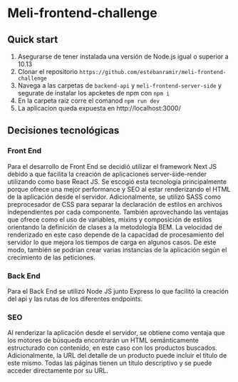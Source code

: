 # Meli-frontend-challenge

## Quick start

1.  Asegurarse de tener instalada una versión de Node.js igual o superior a 10.13
2.  Clonar el repositorio `https://github.com/estebanramir/meli-frontend-challenge`
3.  Navega a las carpetas de `backend-api` y `meli-frontend-server-side` y segurate de instalar los apcketes de npm con `npm i`
4. En la carpeta raiz corre el comanod `npm run dev`
5.  La aplicacion queda expuesta en http://localhost:3000/

## Decisiones tecnológicas

### Front End

Para el desarrollo de Front End se decidió utilizar el framework Next JS debido a que facilita la creación de aplicaciones server-side-render utilizando como base React JS. Se escogió esta tecnología principalmente porque ofrece una mejor performance y SEO al estar renderizando el HTML de la aplicación desde el servidor. Adicionalmente, se utilizó SASS como preprocesador de CSS para separar la declaración de estilos en archivos independientes por cada componente. También aprovechando las ventajas que ofrece como el uso de variables, mixins y composición de estilos orientando la definición de clases a la metodología BEM.
La velocidad de renderizado en este caso depende de la capacidad de procesamiento del servidor lo que mejora los tiempos de carga en algunos casos. De este modo, también se podrían crear varias instancias de la aplicación según el crecimiento de las peticiones.

### Back End

Para el Back End se utilizó Node JS junto Express lo que facilitó la creación del api y las rutas de los diferentes endpoints.

### SEO

Al renderizar la aplicación desde el servidor, se obtiene como ventaja que los motores de búsqueda encontrarán un HTML semánticamente estructurado con contenido, en este caso con los productos buscados. Adicionalmente, la URL del detalle de un producto puede incluir el título de este mismo. Todas las páginas tienen un título descriptivo y se puede acceder directamente por su URL.
